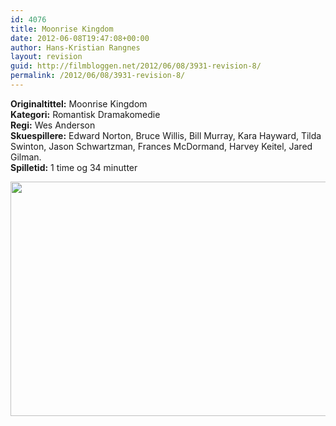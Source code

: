 ```yaml
---
id: 4076
title: Moonrise Kingdom
date: 2012-06-08T19:47:08+00:00
author: Hans-Kristian Rangnes
layout: revision
guid: http://filmbloggen.net/2012/06/08/3931-revision-8/
permalink: /2012/06/08/3931-revision-8/
---
```

**Originaltittel:** Moonrise Kingdom  
**Kategori:** Romantisk Dramakomedie  
**Regi:** Wes Anderson  
**Skuespillere:** Edward Norton, Bruce Willis, Bill Murray, Kara Hayward, Tilda Swinton, Jason Schwartzman, Frances McDormand, Harvey Keitel, Jared Gilman.  
**Spilletid:** 1 time og 34 minutter

<a href="http://filmbloggen.net/?attachment_id=4035" rel="attachment wp-att-4035"><img class="alignnone size-large wp-image-4035" src="http://filmbloggen.net/wp-content/uploads//2012/06/Moonrise-Kingdom-prog-620x375.jpg" alt="" width="620" height="375" /></a>